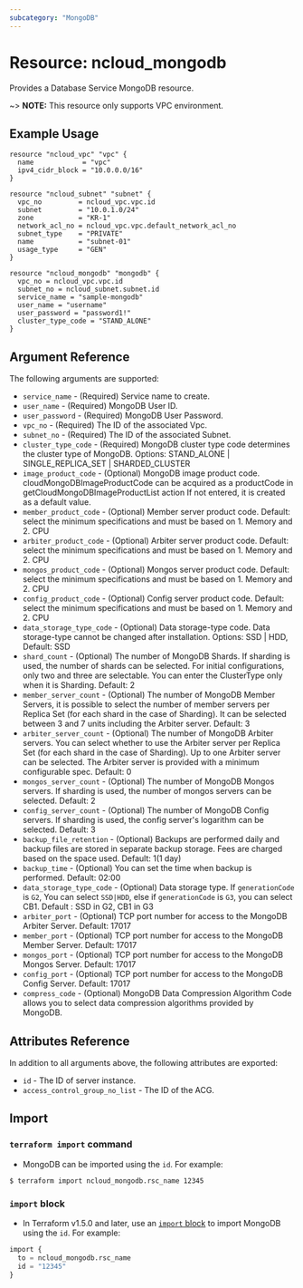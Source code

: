 ```yaml
---
subcategory: "MongoDB"
---
```



# Resource: ncloud_mongodb

Provides a Database Service MongoDB resource.

~> **NOTE:** This resource only supports VPC environment.

## Example Usage

```hcl
resource "ncloud_vpc" "vpc" {
  name            = "vpc"
  ipv4_cidr_block = "10.0.0.0/16"
}

resource "ncloud_subnet" "subnet" {
  vpc_no         = ncloud_vpc.vpc.id
  subnet         = "10.0.1.0/24"
  zone           = "KR-1"
  network_acl_no = ncloud_vpc.vpc.default_network_acl_no
  subnet_type    = "PRIVATE"
  name           = "subnet-01"
  usage_type     = "GEN"
}

resource "ncloud_mongodb" "mongodb" {
  vpc_no = ncloud_vpc.vpc.id
  subnet_no = ncloud_subnet.subnet.id
  service_name = "sample-mongodb"
  user_name = "username"
  user_password = "password1!"
  cluster_type_code = "STAND_ALONE"
}
```


## Argument Reference

The following arguments are supported:

* `service_name` - (Required) Service name to create.
* `user_name` - (Required) MongoDB User ID.
* `user_password` - (Required) MongoDB User Password.
* `vpc_no` - (Required) The ID of the associated Vpc.
* `subnet_no` - (Required) The ID of the associated Subnet.
* `cluster_type_code` - (Required) MongoDB cluster type code determines the cluster type of MongoDB. Options: STAND_ALONE | SINGLE_REPLICA_SET | SHARDED_CLUSTER
* `image_product_code` - (Optional) MongoDB image product code. cloudMongoDBImageProductCode can be acquired as a productCode in getCloudMongoDBImageProductList action If not entered, it is created as a default value.
* `member_product_code` - (Optional) Member server product code. Default: select the minimum specifications and must be based on 1. Memory and 2. CPU
* `arbiter_product_code` - (Optional) Arbiter server product code. Default: select the minimum specifications and must be based on 1. Memory and 2. CPU
* `mongos_product_code` - (Optional) Mongos server product code. Default: select the minimum specifications and must be based on 1. Memory and 2. CPU
* `config_product_code` - (Optional) Config server product code. Default: select the minimum specifications and must be based on 1. Memory and 2. CPU
* `data_storage_type_code` - (Optional) Data storage-type code. Data storage-type cannot be changed after installation. Options: SSD | HDD, Default: SSD
* `shard_count` - (Optional) The number of MongoDB Shards. If sharding is used, the number of shards can be selected. For initial configurations, only two and three are selectable.
You can enter the ClusterType only when it is Sharding. Default: 2
* `member_server_count` - (Optional) The number of MongoDB Member Servers, it is possible to select the number of member servers per Replica Set (for each shard in the case of Sharding).
It can be selected between 3 and 7 units including the Arbiter server. Default: 3
* `arbiter_server_count` - (Optional) The number of MongoDB Arbiter servers. You can select whether to use the Arbiter server per Replica Set (for each shard in the case of Sharding). Up to one Arbiter server can be selected. The Arbiter server is provided with a minimum configurable spec. Default: 0
* `mongos_server_count` - (Optional) The number of MongoDB Mongos servers. If sharding is used, the number of mongos servers can be selected. Default: 2
* `config_server_count` - (Optional) The number of MongoDB Config servers. If sharding is used, the config server's logarithm can be selected. Default: 3
* `backup_file_retention` - (Optional) Backups are performed daily and backup files are stored in separate backup storage. Fees are charged based on the space used. Default: 1(1 day)
* `backup_time` - (Optional) You can set the time when backup is performed. Default: 02:00
* `data_storage_type_code` - (Optional) Data storage type. If `generationCode` is `G2`, You can select `SSD|HDD`, else if `generationCode` is `G3`, you can select CB1. Default : SSD in G2, CB1 in G3
* `arbiter_port` - (Optional) TCP port number for access to the MongoDB Arbiter Server.  Default: 17017
* `member_port` - (Optional) TCP port number for access to the MongoDB Member Server.  Default: 17017
* `mongos_port` - (Optional) TCP port number for access to the MongoDB Mongos Server.  Default: 17017
* `config_port` - (Optional) TCP port number for access to the MongoDB Config Server.  Default: 17017
* `compress_code` - (Optional) MongoDB Data Compression Algorithm Code allows you to select data compression algorithms provided by MongoDB.

## Attributes Reference

In addition to all arguments above, the following attributes are exported:

* `id` - The ID of server instance.
* `access_control_group_no_list` - The ID of the ACG.

## Import

### `terraform import` command

* MongoDB can be imported using the `id`. For example:

```console
$ terraform import ncloud_mongodb.rsc_name 12345
```

### `import` block

* In Terraform v1.5.0 and later, use an [`import` block](https://developer.hashicorp.com/terraform/language/import) to import MongoDB using the `id`. For example:

```terraform
import {
  to = ncloud_mongodb.rsc_name
  id = "12345"
}
```
